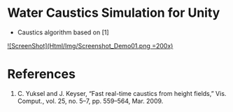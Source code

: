 Water Caustics Simulation for Unity
=============
* Caustics algorithm based on [1]

[![ScreenShot](Html/Img/Screenshot_Demo01.png =200x)](https://vimeo.com/110753770)

# References
1. C. Yuksel and J. Keyser, “Fast real-time caustics from height fields,” Vis. Comput., vol. 25, no. 5–7, pp. 559–564, Mar. 2009.
